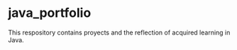 # java_portfolio
This respository contains proyects and the reflection of acquired learning in Java.

